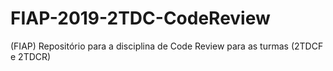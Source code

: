 # FIAP-2019-2TDC-CodeReview
(FIAP) Repositório para a disciplina de Code Review para as turmas (2TDCF e 2TDCR)
